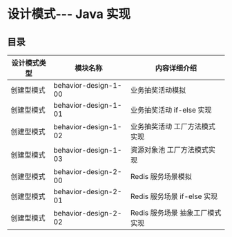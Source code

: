 # 设计模式--- Java 实现



## 目录



| 设计模式类型 | 模块名称                 | 内容详细介绍                |
|--|----------------------|-----------------------|
| 创建型模式 | behavior-design-1-00 | 业务抽奖活动模拟              |
| 创建型模式 | behavior-design-1-01 | 业务抽奖活动 if-else 实现     | 
| 创建型模式 | behavior-design-1-02 | 业务抽奖活动 工厂方法模式实现       | 
| 创建型模式 | behavior-design-1-03 | 资源对象池 工厂方法模式实现        | 
| 创建型模式 | behavior-design-2-00 | Redis 服务场景模拟          | 
| 创建型模式 | behavior-design-2-01 | Redis 服务场景 if-else 实现 | 
| 创建型模式 | behavior-design-2-02 | Redis 服务场景 抽象工厂模式实现   | 

